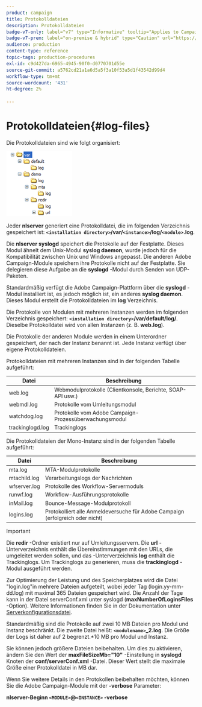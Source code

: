 ```yaml
---
product: campaign
title: Protokolldateien
description: Protokolldateien
badge-v7-only: label="v7" type="Informative" tooltip="Applies to Campaign Classic v7 only"
badge-v7-prem: label="on-premise & hybrid" type="Caution" url="https://experienceleague.adobe.com/docs/campaign-classic/using/installing-campaign-classic/architecture-and-hosting-models/hosting-models-lp/hosting-models.html?lang=en" tooltip="Applies to on-premise and hybrid deployments only"
audience: production
content-type: reference
topic-tags: production-procedures
exl-id: c9d427da-6965-4945-90f0-d0770701d55e
source-git-commit: a5762cd21a1a6d5a5f3a10f53a5d1f43542d99d4
workflow-type: tm+mt
source-wordcount: '431'
ht-degree: 2%

---
```


# Protokolldateien{#log-files}



Die Protokolldateien sind wie folgt organisiert:

![](assets/d_ncs_directory.png)

Jeder **nlserver** generiert eine Protokolldatei, die im folgenden Verzeichnis gespeichert ist: **`<installation directory>`/var/`<instance>`/log/`<module>`.log**.

Die **nlserver syslogd** speichert die Protokolle auf der Festplatte. Dieses Modul ähnelt dem Unix-Modul **syslog daemon**, wurde jedoch für die Kompatibilität zwischen Unix und Windows angepasst. Die anderen Adobe Campaign-Module speichern ihre Protokolle nicht auf der Festplatte. Sie delegieren diese Aufgabe an die **syslogd** -Modul durch Senden von UDP-Paketen.

Standardmäßig verfügt die Adobe Campaign-Plattform über die **syslogd** -Modul installiert ist, es jedoch möglich ist, ein anderes **syslog daemon**. Dieses Modul erstellt die Protokolldateien im **log** Verzeichnis.

Die Protokolle von Modulen mit mehreren Instanzen werden im folgenden Verzeichnis gespeichert: **`<installation directory>`/var/default/log/**. Dieselbe Protokolldatei wird von allen Instanzen (z. B. **web.log**).

Die Protokolle der anderen Module werden in einem Unterordner gespeichert, der nach der Instanz benannt ist. Jede Instanz verfügt über eigene Protokolldateien.

Protokolldateien mit mehreren Instanzen sind in der folgenden Tabelle aufgeführt:

| Datei | Beschreibung |
|---|---|
| web.log | Webmodulprotokolle (Clientkonsole, Berichte, SOAP-API usw.) |
| webmdl.log | Protokolle vom Umleitungsmodul |
| watchdog.log | Protokolle vom Adobe Campaign-Prozessüberwachungsmodul |
| trackinglogd.log | Trackinglogs          |

Die Protokolldateien der Mono-Instanz sind in der folgenden Tabelle aufgeführt:

| Datei | Beschreibung |
|---|---|
| mta.log | MTA-Modulprotokolle |
| mtachild.log | Verarbeitungslogs der Nachrichten |
| wfserver.log | Protokolle des Workflow-Servermoduls |
| runwf.log | Workflow-Ausführungsprotokolle |
| inMail.log | Bounce-Message-Modulprotokoll |
| logins.log | Protokolliert alle Anmeldeversuche für Adobe Campaign (erfolgreich oder nicht) |

>[!IMPORTANT]
>
>Die **redir** -Ordner existiert nur auf Umleitungsservern. Die **url** -Unterverzeichnis enthält die Übereinstimmungen mit den URLs, die umgeleitet werden sollen, und das -Unterverzeichnis **log** enthält die Trackinglogs. Um Trackinglogs zu generieren, muss die **trackinglogd** -Modul ausgeführt werden.

Zur Optimierung der Leistung und des Speicherplatzes wird die Datei &quot;login.log&quot;in mehrere Dateien aufgeteilt, wobei jeder Tag (login.yy-mm-dd.log) mit maximal 365 Dateien gespeichert wird. Die Anzahl der Tage kann in der Datei serverConf.xml unter syslogd (**maxNumberOfLoginsFiles** -Option). Weitere Informationen finden Sie in der Dokumentation unter [Serverkonfigurationsdatei](../../installation/using/the-server-configuration-file.md#syslogd).

Standardmäßig sind die Protokolle auf zwei 10 MB Dateien pro Modul und Instanz beschränkt. Die zweite Datei heißt: **`<modulename>`_2.log**. Die Größe der Logs ist daher auf 2 begrenzt.&#42;10 MB pro Modul und Instanz.

Sie können jedoch größere Dateien beibehalten. Um dies zu aktivieren, ändern Sie den Wert der **maxFileSizeMb=&quot;10&quot;** -Einstellung in **syslogd** Knoten der **conf/serverConf.xml** -Datei. Dieser Wert stellt die maximale Größe einer Protokolldatei in MB dar.

Wenn Sie weitere Details in den Protokollen beibehalten möchten, können Sie die Adobe Campaign-Module mit der **-verbose** Parameter:

**nlserver-Beginn `<MODULE>`@`<INSTANCE>` -verbose**

